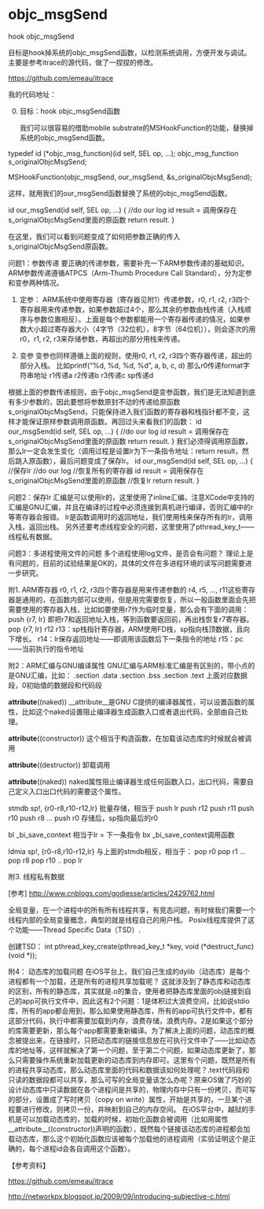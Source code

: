 objc_msgSend
============

hook objc_msgSend



目标是hook掉系统的objc_msgSend函数，以检测系统调用，方便开发与调试。主要是参考itrace的源代码，做了一捏捏的修改。

https://github.com/emeau/itrace

我的代码地址：


0. 目标：hook objc_msgSend函数

    我们可以很容易的借助mobile substrate的MSHookFunction的功能，替换掉系统的objc_msgSend函数。

typedef id (*objc_msg_function)(id self, SEL op, ...);
objc_msg_function s_originalObjcMsgSend;

MSHookFunction(objc_msgSend, our_msgSend, &s_originalObjcMsgSend);

这样，就用我们的our_msgSend函数替换了系统的objc_msgSend函数。

id our_msgSend(id self, SEL op, ...)
{
    //do our log 
    id result = 调用保存在s_originalObjcMsgSend里面的原函数
    return result.
}

在这里，我们可以看到问题变成了如何把参数正确的传入s_originalObjcMsgSend原函数。

问题1：参数传递
要正确的传递参数，需要补充一下ARM参数传递的基础知识。
ARM参数传递遵循ATPCS（Arm-Thumb Procedure Call Standard），分为定参和变参两种情况。
1. 定参：
ARM系统中使用寄存器（寄存器见附1）传递参数，r0, r1, r2, r3四个寄存器用来传递参数，如果参数超过4个，那么其余的参数由栈传递（入栈顺序与参数位置相反）。上面是每个参数都能用一个寄存器传递的情况，如果参数大小超过寄存器大小（4字节（32位机），8字节（64位机）），则会逐次的用r0，r1, r2, r3来存储参数，再超出的部分用栈来传递。

2. 变参
变参也同样遵循上面的规则，使用r0, r1, r2, r3四个寄存器传递，超出的部分入栈。
比如printf(“%d, %d, %d, %d”, a, b, c, d)
那么r0传递format字符串地址
r1传递a
r2传递b
r3传递c
sp传递d

根据上面的参数传递规则，由于objc_msgSend是变参函数，我们是无法知道到底有多少参数的，因此要想将参数原封不动的传递给原函数s_originalObjcMsgSend，只能保持进入我们函数的寄存器和栈指针都不变，这样才能保证原样参数调用原函数。再回过头来看我们的函数：
id our_msgSend(id self, SEL op, ...)
{
    //do our log 
    id result = 调用保存在s_originalObjcMsgSend里面的原函数
    return result.
}
我们必须得调用原函数，那么lr一定会发生变化（调用过程是设置lr为下一条指令地址：return result，然后跳入原函数），最后问题变成了保存lr。
id our_msgSend(id self, SEL op, ...)
{
    //保存lr
    //do our log
    //恢复所有的寄存器
    id result = 调用保存在s_originalObjcMsgSend里面的原函数
    //恢复lr
    return result.
}

问题2：保存lr
汇编是可以使用lr的，这里使用了inline汇编，注意XCode中支持的汇编是GNU汇编，并且在编译的过程中必须连接到真机进行编译，否则汇编中的r等寄存器会报错。
lr是函数调用时的返回地址，我们使用栈来保存所有的lr，调用入栈，返回出栈。
另外还要考虑线程安全的问题，这里使用了pthread_key_t——线程私有数据。

问题3：多进程使用文件的问题
多个进程使用log文件，是否会有问题？
理论上是有问题的，目前的试验结果是OK的，具体的文件在多进程环境的读写问题需要进一步研究。


附1. ARM寄存器
r0, r1, r2, r3四个寄存器是用来传递参数的
r4, r5, …, r11这些寄存器是通用的，在函数内部可以使用，但是用完需要恢复，所以一般函数里面会先把需要使用的寄存器入栈，比如如要使用r7作为临时变量，那么会有下面的调用：
push {r7, lr}
即把r7和返回地址入栈，等到函数要返回前，再出栈恢复r7寄存器。
pop {r7, lr}
r12
r13：sp栈指针寄存器，ARM使用FD栈，sp指向栈顶数据，且向下增长。
r14：lr保存返回地址——即调用该函数后下一条指令的地址
r15：pc——当前执行的指令地址

附2：ARM汇编与GNU编译属性
GNU汇编与ARM标准汇编是有区别的，带小点的是GNU汇编，比如：
.section .data
.section .bss
.section .text
上面对应数据段，0初始值的数据段和代码段

__attribute__((naked))
__attribute__是GNU C提供的编译器属性，可以设置函数的属性，比如这个naked设置阻止编译器生成函数入口或者退出代码，全部由自己处理。

__attribute__((constructor))
这个相当于构造函数，在加载该动态库的时候就会被调用

__attribute__((destructor))
卸载调用

__attribute__((naked))
naked属性阻止编译器生成任何函数入口，出口代码，需要自己定义入口出口代码的需要这个属性。

stmdb sp!, {r0-r8,r10-r12,lr}
批量存储，相当于
push lr
push r12
push r11
push r10
push r8
…
push r0
存储后，sp指向最后的r0

bl _bi_save_context
相当于lr = 下一条指令
bx  _bi_save_context调用函数

ldmia sp!, {r0-r8,r10-r12,lr}
与上面的stmdb相反，相当于：
pop r0
pop r1
…
pop r8
pop r10
..
pop lr

附3. 线程私有数据

[参考] http://www.cnblogs.com/godjesse/articles/2429762.html

全局变量，在一个进程中的所有所有线程共享，有竞态问题，有时候我们需要一个线程内部的全局变量概念，典型的就是线程自己的用户栈。
Posix线程库提供了这个功能——Thread Specific Data（TSD）.

创建TSD：
int pthread_key_create(pthread_key_t *key, void (*destruct_func)(void *));

附4： 动态库的加载问题
        	在iOS平台上，我们自己生成的dylib（动态库）是每个进程都有一个加载，还是所有的进程共享加载呢？
	这就涉及到了静态库和动态库的区别，所有的静态库，其实就是.o的集合，使用者把静态库里面的obj链接到自己的app可执行文件中，因此这有2个问题：1是体积过大浪费空间，比如说stdio库，所有的app都会用到，那么如果使用静态库，所有的app可执行文件中，都有这部分代码，执行中都需要加载到内存，浪费存储，浪费内存。2是如果这个部分的库需要更新，那么每个app都需要重新编译。为了解决上面的问题，动态库的概念被提出来，在链接时，只把动态库的链接信息放在可执行文件中了——比如动态库的地址等，这样就解决了第一个问题，至于第二个问题，如果动态库更新了，那么只需要操作系统重新加载更新的动态库到内存即可。这里有个问题，既然是所有的进程共享动态库，那么动态库里面的代码和数据该如何处理呢？.text代码段和只读的数据段都可以共享，那么可写的全局变量该怎么办呢？原来OS做了巧妙的设计动态库中只读数据在各个进程间是共享的，物理内存中只有一份拷贝，而可写的部分，设置成了写时拷贝（copy on write）属性，开始是共享的，一旦某个进程要进行修改，则拷贝一份，并映射到自己的内存空间。
	在iOS平台中，越狱的手机是可以加载动态库的，加载的时候，初始化函数会被调用（比如用属性__attribute__((constructor))声明的函数），既然每个链接该动态库的进程都会加载动态库，那么这个初始化函数应该被每个加载他的进程调用（实验证明这个是正确的，每个进程id会各自调用这个函数）。


【参考资料】

https://github.com/emeau/itrace

http://networkpx.blogspot.jp/2009/09/introducing-subjective-c.html


